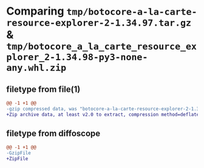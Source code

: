 # Comparing `tmp/botocore-a-la-carte-resource-explorer-2-1.34.97.tar.gz` & `tmp/botocore_a_la_carte_resource_explorer_2-1.34.98-py3-none-any.whl.zip`

## filetype from file(1)

```diff
@@ -1 +1 @@
-gzip compressed data, was "botocore-a-la-carte-resource-explorer-2-1.34.97.tar", last modified: Fri May  3 01:04:56 2024, max compression
+Zip archive data, at least v2.0 to extract, compression method=deflate
```

## filetype from diffoscope

```diff
@@ -1 +1 @@
-GzipFile
+ZipFile
```

